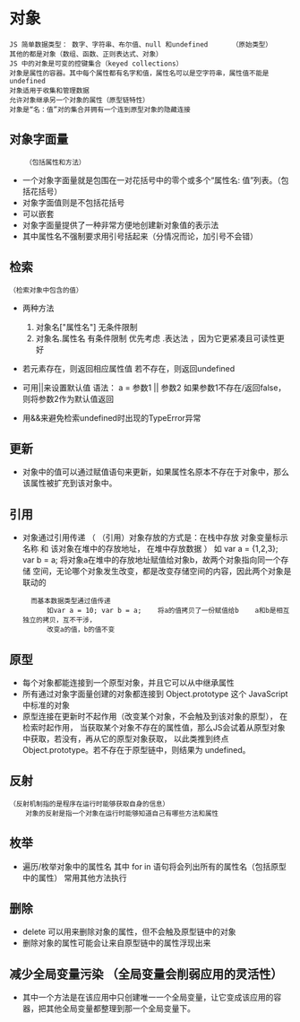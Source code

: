 # 对象

    JS 简单数据类型： 数字、字符串、布尔值、null 和undefined      （原始类型）
    其他的都是对象（数组、函数、正则表达式、对象）
    JS 中的对象是可变的控键集合（keyed collections）
    对象是属性的容器。其中每个属性都有名字和值，属性名可以是空字符串，属性值不能是undefined
    对象适用于收集和管理数据
    允许对象继承另一个对象的属性（原型链特性）
    对象是“名：值”对的集合并拥有一个连到原型对象的隐藏连接

## 对象字面量
        （包括属性和方法）
- 一个对象字面量就是包围在一对花括号中的零个或多个“属性名: 值”列表。（包括花括号）        
- 对象字面值则是不包括花括号
- 可以嵌套
- 对象字面量提供了一种非常方便地创建新对象值的表示法
- 其中属性名不强制要求用引号括起来（分情况而论，加引号不会错）

## 检索
    （检索对象中包含的值）

- 两种方法
    1. 对象名["属性名"]         无条件限制
    2. 对象名.属性名      有条件限制        优先考虑  .表达法   ，因为它更紧凑且可读性更好        

- 若元素存在，则返回相应属性值
    若不存在，则返回undefined

- 可用||来设置默认值
    语法：   a = 参数1 || 参数2
        如果参数1不存在/返回false，则将参数2作为默认值返回

- 用&&来避免检索undefined时出现的TypeError异常

## 更新

- 对象中的值可以通过赋值语句来更新，如果属性名原本不存在于对象中，那么该属性被扩充到该对象中。

## 引用

- 对象通过引用传递
（ （引用）对象存放的方式是：在栈中存放 对象变量标示名称 和 该对象在堆中的存放地址， 在堆中存放数据 ）
    如 var a = {1,2,3}; var b = a;    将对象a在堆中的存放地址赋值给对象b，故两个对象指向同一个存储
    空间，无论哪个对象发生改变，都是改变存储空间的内容，因此两个对象是联动的

        而基本数据类型通过值传递
            如var a = 10; var b = a;    将a的值拷贝了一份赋值给b    a和b是相互独立的拷贝，互不干涉，
            改变a的值，b的值不变

## 原型

- 每个对象都能连接到一个原型对象，并且它可以从中继承属性
- 所有通过对象字面量创建的对象都连接到 Object.prototype 这个 JavaScript 中标准的对象
- 原型连接在更新时不起作用（改变某个对象，不会触及到该对象的原型），
    在检索时起作用，    当获取某个对象不存在的属性值，那么JS会试着从原型对象中获取，若没有，再从它的原型对象获取，
                        以此类推到终点 Object.prototype。若不存在于原型链中，则结果为 undefined。

## 反射
    （反射机制指的是程序在运行时能够获取自身的信息）
        对象的反射是指一个对象在运行时能够知道自己有哪些方法和属性

## 枚举

- 遍历/枚举对象中的属性名
    其中 for in 语句将会列出所有的属性名（包括原型中的属性）
    常用其他方法执行

## 删除

- delete 可以用来删除对象的属性，但不会触及原型链中的对象
- 删除对象的属性可能会让来自原型链中的属性浮现出来

## 减少全局变量污染     （全局变量会削弱应用的灵活性）

- 其中一个方法是在该应用中只创建唯一一个全局变量，让它变成该应用的容器，把其他全局变量都整理到那一个全局变量下。